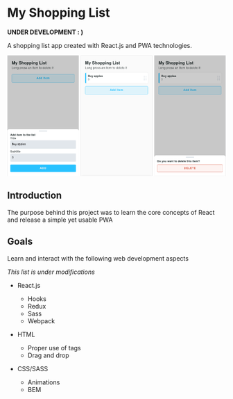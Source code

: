# My Shopping List

__UNDER DEVELOPMENT : )__

A shopping list app created with React.js and PWA technologies.

![preview](doc/preview.png "Preview")

## Introduction

The purpose behind this project was to learn the core concepts of React and release a simple yet usable PWA

## Goals

Learn and interact with the following web development aspects

_This list is under modifications_

* React.js
    *   Hooks
    *   Redux
    *   Sass
    *   Webpack

* HTML
    *   Proper use of tags
    *   Drag and drop

* CSS/SASS
    *   Animations
    *   BEM


